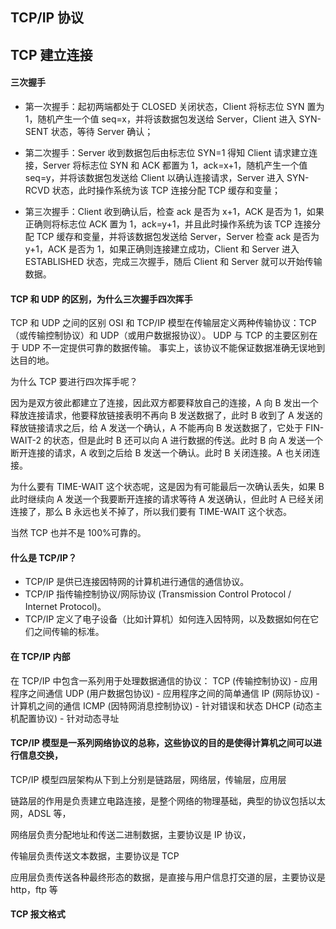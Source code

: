 ## TCP/IP 协议

## TCP 建立连接

#### 三次握手

- 第一次握手：起初两端都处于 CLOSED 关闭状态，Client 将标志位 SYN 置为 1，随机产生一个值 seq=x，并将该数据包发送给 Server，Client 进入 SYN-SENT 状态，等待 Server 确认；

- 第二次握手：Server 收到数据包后由标志位 SYN=1 得知 Client 请求建立连接，Server 将标志位 SYN 和 ACK 都置为 1，ack=x+1，随机产生一个值 seq=y，并将该数据包发送给 Client 以确认连接请求，Server 进入 SYN-RCVD 状态，此时操作系统为该 TCP 连接分配 TCP 缓存和变量；

- 第三次握手：Client 收到确认后，检查 ack 是否为 x+1，ACK 是否为 1，如果正确则将标志位 ACK 置为 1，ack=y+1，并且此时操作系统为该 TCP 连接分配 TCP 缓存和变量，并将该数据包发送给 Server，Server 检查 ack 是否为 y+1，ACK 是否为 1，如果正确则连接建立成功，Client 和 Server 进入 ESTABLISHED 状态，完成三次握手，随后 Client 和 Server 就可以开始传输数据。

#### TCP 和 UDP 的区别，为什么三次握手四次挥手

TCP 和 UDP 之间的区别 OSI 和 TCP/IP 模型在传输层定义两种传输协议：TCP（或传输控制协议）和 UDP（或用户数据报协议）。 UDP 与 TCP 的主要区别在于 UDP 不一定提供可靠的数据传输。 事实上，该协议不能保证数据准确无误地到达目的地。

为什么 TCP 要进行四次挥手呢？

因为是双方彼此都建立了连接，因此双方都要释放自己的连接，A 向 B 发出一个释放连接请求，他要释放链接表明不再向 B 发送数据了，此时 B 收到了 A 发送的释放链接请求之后，给 A 发送一个确认，A 不能再向 B 发送数据了，它处于 FIN-WAIT-2 的状态，但是此时 B 还可以向 A 进行数据的传送。此时 B 向 A 发送一个断开连接的请求，A 收到之后给 B 发送一个确认。此时 B 关闭连接。A 也关闭连接。

为什么要有 TIME-WAIT 这个状态呢，这是因为有可能最后一次确认丢失，如果 B 此时继续向 A 发送一个我要断开连接的请求等待 A 发送确认，但此时 A 已经关闭连接了，那么 B 永远也关不掉了，所以我们要有 TIME-WAIT 这个状态。

当然 TCP 也并不是 100%可靠的。

#### 什么是 TCP/IP？

- TCP/IP 是供已连接因特网的计算机进行通信的通信协议。
- TCP/IP 指传输控制协议/网际协议 (Transmission Control Protocol / Internet Protocol)。
- TCP/IP 定义了电子设备（比如计算机）如何连入因特网，以及数据如何在它们之间传输的标准。

#### 在 TCP/IP 内部

在 TCP/IP 中包含一系列用于处理数据通信的协议：
TCP (传输控制协议) - 应用程序之间通信
UDP (用户数据包协议) - 应用程序之间的简单通信
IP (网际协议) - 计算机之间的通信
ICMP (因特网消息控制协议) - 针对错误和状态
DHCP (动态主机配置协议) - 针对动态寻址

#### TCP/IP 模型是一系列网络协议的总称，这些协议的目的是使得计算机之间可以进行信息交换，

TCP/IP 模型四层架构从下到上分别是链路层，网络层，传输层，应用层

链路层的作用是负责建立电路连接，是整个网络的物理基础，典型的协议包括以太网，ADSL 等，

网络层负责分配地址和传送二进制数据，主要协议是 IP 协议，

传输层负责传送文本数据，主要协议是 TCP

应用层负责传送各种最终形态的数据，是直接与用户信息打交道的层，主要协议是 http，ftp 等

#### TCP 报文格式
